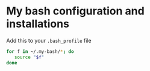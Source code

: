 # My bash configuration and installations 

Add this to your `.bash_profile` file

```bash
for f in ~/.my-bash/*; do
   source "$f"
done
```